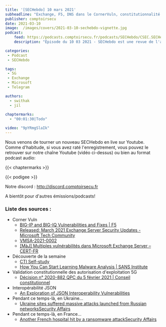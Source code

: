 ```yaml
---
title: '[SECHebdo] 10 mars 2021'
subheadline: "Exchange, F5, DNS dans le CornerVuln, constitutionnalité 5G, Interop JSON, lectures, etc."
publisher: comptoirsecu
date: 2021-03-10
image:  /images/covers/2021-03-10-sechebdo-vignette.jpg
podcast:
    feed: https://podcasts.comptoirsecu.fr/podcasts/SECHebdo/CSEC.SECHebdo.2021-03-10.m4a
    description: "Épisode du 10 03 2021 - SECHebdo est une revue de l'actualité cybersécurité réalisée en live sur Youtube, généralement le mercredi soir."

categories:
 - Podcast
 - SECHebdo

tags:
 - 5G
 - Exchange
 - Microsoft
 - Telegram

authors:
  - swithak
  - jil
  
chaptermarks:
  - "00:01:30|Todo"

video: "9pYRmgSlaIk"
---
```


Nous venons de tourner un nouveau SECHebdo en live sur Youtube. Comme d'habitude, si vous avez raté l'enregistrement, vous pouvez le retrouver sur notre chaîne Youtube (vidéo ci-dessus) ou bien au format podcast audio:

{{< chaptermarks >}}

{{< podigee >}}

Notre discord : <http://discord.comptoirsecu.fr>

A bientôt pour d'autres émissions/podcasts!

### Liste des sources :

*  Corner Vuln
	* [BIG-IP and BIG-IQ Vulnerabilities and Fixes | F5](https://www.f5.com/services/support/March2021_Vulnerabilities)
	* [Released: March 2021 Exchange Server Security Updates - Microsoft Tech Community](https://techcommunity.microsoft.com/t5/exchange-team-blog/released-march-2021-exchange-server-security-updates/ba-p/2175901)
	* [VMSA-2021-0002](https://www.vmware.com/security/advisories/VMSA-2021-0002.html)
	* [[MàJ] Multiples vulnérabilités dans Microsoft Exchange Server – CERT-FR](https://www.cert.ssi.gouv.fr/alerte/CERTFR-2021-ALE-004/)
* Découverte de la semaine
	* [CTI Self-study](https://medium.com/katies-five-cents/a-cyber-threat-intelligence-self-study-plan-part-1-968b5a8daf9a)
	* [How You Can Start Learning Malware Analysis | SANS Institute](https://www.sans.org/blog/how-you-can-start-learning-malware-analysis)
*  Validation constitutionnelle des autorisation d'exploitation 5G
	* [Décision n° 2020-882 QPC du 5 février 2021 | Conseil constitutionnel](https://www.conseil-constitutionnel.fr/decision/2021/2020882QPC.htm)
*  Interopérabilité JSON
	* [An Exploration of JSON Interoperability Vulnerabilities](https://labs.bishopfox.com/tech-blog/an-exploration-of-json-interoperability-vulnerabilities)
*  Pendant ce temps-là, en Ukraine...
	* [Ukraine sites suffered massive attacks launched from Russian networksSecurity Affairs](https://securityaffairs.co/wordpress/114913/cyber-warfare-2/russian-networks-ukraine-sites.html)
*  Pendant ce temps-là, en France...
	* [Another French hospital hit by a ransomware attackSecurity Affairs](https://securityaffairs.co/wordpress/115434/cyber-crime/french-hospital-ransomware-attack.html)
